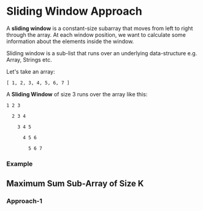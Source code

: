 # Sliding Window Approach

A **sliding window** is a constant-size subarray that moves from left to right through the array.
At each window position, we want to calculate some information about the elements inside the window.

Sliding window is a sub-list that runs over an underlying data-structure e.g. Array, Strings etc.

Let's take an array:

    [ 1, 2, 3, 4, 5, 6, 7 ]

A **Sliding Window** of size 3 runs over the array like this:

    1 2 3

      2 3 4

        3 4 5

          4 5 6

            5 6 7
            
            
### Example

## Maximum Sum Sub-Array of Size K

### Approach-1



